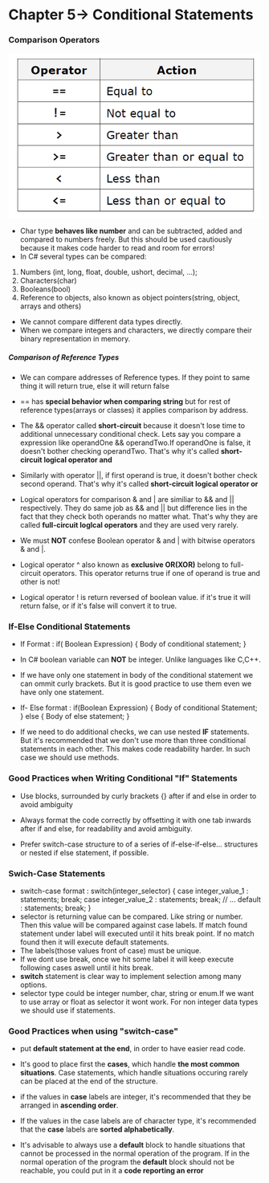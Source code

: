 # Chapter 5-> Conditional Statements

### Comparison Operators 

![Some Command Line Commands on Windows](https://github.com/mrsahin101/Fundamentals_of_Programming_Csharp/blob/main/Chapter5_Conditional_Statements/Images/Comparison_Operators.png)

- Char type **behaves like number** and can be subtracted, added and compared to numbers freely. But this should be used cautiously because it makes code harder to read and room for errors!
- In C# several types can be compared:
1. Numbers (int, long, float, double, ushort, decimal, ...);
2. Characters(char)
3. Booleans(bool)
4. Reference to objects, also known as object pointers(string, object, arrays and others)

- We cannot compare different data types directly.
- When we compare integers and characters, we directly compare their binary representation in memory.

##### Comparison of Reference Types 
- We can compare addresses of Reference types. If they point to same thing it will return true, else it will return false

- == has **special behavior when comparing string** but for rest of reference types(arrays or classes) it applies comparison by address.

- The && operator called **short-circuit** because it doesn't lose time to additional unnecessary conditional check. Lets say you compare a expression like operandOne && operandTwo.If operandOne is false, it doesn't bother checking operandTwo. That's why it's called **short- circuit logical operator and** 

- Similarly with operator ||, if first operand is true, it doesn't bother check second operand. That's why it's called **short-circuit logical operator or**

- Logical operators for comparison & and | are similiar to && and || respectively. They do same job as && and || but difference lies in the fact that they check both operands no matter what. That's why they are called **full-circuit loglcal operators** and they are used very rarely.
- We must **NOT** confese Boolean operator & and | with bitwise operators & and |. 

- Logical operator ^ also known as **exclusive OR(XOR)** belong to full-circuit operators. This operator returns true if one of operand is true and other is not!

- Logical operator ! is return reversed of boolean value. if it's true it will return false, or if it's false will convert it to true.

### If-Else Conditional Statements
- If Format : 
    if( Boolean Expression)
    {
        Body of conditional statement;
    }
- In C# boolean variable can **NOT** be integer. Unlike languages like C,C++.
- If we have only one statement in body of the conditional statement we can ommit curly brackets. But it is good practice to use them even we have only one statement.
- If- Else format :
    if(Boolean Expression)
    {
        Body of conditional Statement;
    }
    else
    {
        Body of else statement;
    }

- If we need to do additional checks, we can use nested **IF** statements. But it's recommended that we don't use more than three conditional statements in each other. This makes code readability harder. In such case we should use methods. 

### Good Practices when Writing Conditional "If" Statements
- Use blocks, surrounded by curly brackets {} after if and else in order to avoid ambiguity

- Always format the code correctly by offsetting it with one tab inwards after if and else, for readability and avoid ambiguity.

- Prefer switch-case structure to of a series of if-else-if-else... structures or nested if else statement, if possible.

### Swich-Case Statements
- switch-case format :
    switch(integer_selector)
    {
        case integer_value_1 :
            statements;
            break;
        case integer_value_2 :
            statements;
            break;
        // ...
        default :
            statements;
            break;
    }
- selector is returning value can be compared. Like string or number. Then this value will be compared against case labels. If match found statement under label will executed until it hits break point. If no match found then it will execute default statements.
- The labels(those values front of case) must be unique. 
- If we dont use break, once we hit some label it will keep execute following cases aswell until it hits break.
- **switch** statement is clear way to implement selection among many options.
- selector  type could be integer number, char, string or enum.If we want to use array or float as selector it wont work. For non integer data types we should use if statements.

### Good Practices when using "switch-case"
- put **default statement at the end**, in order to have easier read code.

- It's good to place first the **cases**, which handle **the most common situations**. Case statements, which handle situations occuring rarely can be placed at the end of the structure.

- if the values in **case** labels are integer, it's recommended that they be arranged in **ascending order**.

- If the values in the case labels are of character type, it's recommended that the **case** labels are **sorted alphabetically**.

- It's advisable  to always use a **default** block to handle situations that cannot be processed in the normal operation of the program. If in the normal operation of the program the **default** block should not be reachable, you could put in it a **code reporting an error**